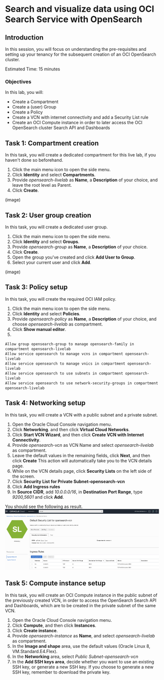 # Search and visualize data using OCI Search Service with OpenSearch

## Introduction

In this session, you will focus on understanding the pre-requisites and setting up your tenancy for the subsequent creation of an OCI OpenSearch cluster.

Estimated Time: 15 minutes

### Objectives

In this lab, you will:
- Create a Compartment
- Create a (user) Group
- Create a Policy
- Create a VCN with internet connectivity and add a Security List rule
- Create an OCI Compute instance in order to later access the OCI OpenSearch cluster Search API and Dashboards

## Task 1: Compartment creation

In this task, you will create a dedicated compartment for this live lab, if you haven't done so beforehand.

1. Click the main menu icon to open the side menu.
2. Click **Identity** and select **Compartments**.
3. Provide *opensearch-livelab* as **Name**, a **Description** of your choice, and leave the root level as Parent.
4. Click **Create**.

(image)

## Task 2: User group creation

In this task, you will create a dedicated user group.

1. Click the main menu icon to open the side menu.
2. Click **Identity** and select **Groups**.
3. Provide *opensearch-group* as **Name**, a **Description** of your choice.
4. Click **Create**.
5. Open the group you've created and click **Add User to Group**.
6. Select your current user and click **Add**.

(image)

## Task 3: Policy setup

In this task, you will create the required OCI IAM policy.

1. Click the main menu icon to open the side menu.
2. Click **Identity** and select **Policies**.
3. Provide *opensearch-policy* as **Name**, a **Description** of your choice, and choose *opensearch-livelab* as compartment.
4. Click **Show manual editor**.
5. 

   ```
   Allow group opensearch-group to manage opensearch-family in compartment opensearch-livelab
   Allow service opensearch to manage vcns in compartment opensearch-livelab
   Allow service opensearch to manage vnics in compartment opensearch-livelab
   Allow service opensearch to use subnets in compartment opensearch-livelab
   Allow service opensearch to use network-security-groups in compartment opensearch-livelab
   ```

## Task 4: Networking setup

In this task, you will create a VCN with a public subnet and a private subnet.

1. Open the Oracle Cloud Console navigation menu.
2. Click **Networking**. and then click **Virtual Cloud Networks**.
3. Click **Start VCN Wizard**, and then click **Create VCN with Internet Connectivity**.  
4. Provide *opensearch-vcn* as VCN Name and select *opensearch-livelab* as compartment.
5. Leave the default values in the remaining fields, click **Next**, and then click **Create** 
This action will automatically take you to the VCN details page.
6. While on the VCN details page, click **Security Lists** on the left side of the screen.
7. Click **Security List for Private Subnet-opensearch-vcn**
8. Click **Add Ingress rules**
9. In **Source CIDR**, add *10.0.0.0/16*, in **Destination Port Range**, type *9200,5601* and click **Add**.

You should see the following as result.
   <img src="../images/image0.png" alt="Default Security List for opensearch-vcn - table view" />

## Task 5: Compute instance setup

In this task, you will create an OCI Compute instance in the public subnet of the previously created VCN, in order to access the OpenSearch Search API and Dashboards, which are to be created in the private subnet of the same VCN.

1. Open the Oracle Cloud Console navigation menu.
2. Click **Compute**, and then click **Instances**.
3. Click **Create instance**.
4. Provide *opensearch-instance* as **Name**, and select *opensearch-livelab* as compartment.
5. In the **Image and shape** area, use the default values (Oracle Linux 8, VM.Standard.E4.Flex).
6. In the **Networking** area, select *Public Subnet-opensearch-vcn*
7. In the **Add SSH keys area**, decide whether you want to use an existing SSH key, or generate a new SSH key. If you choose to generate a new SSH key, remember to download the private key.

